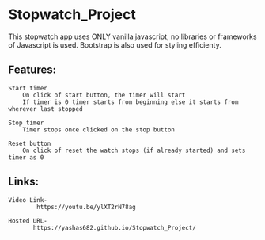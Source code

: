 # Stopwatch_Project

This stopwatch app uses ONLY vanilla javascript, no libraries or frameworks of Javascript is used. Bootstrap is also used for styling efficienty.

## Features:
    Start timer
        On click of start button, the timer will start
        If timer is 0 timer starts from beginning else it starts from wherever last stopped

    Stop timer
        Timer stops once clicked on the stop button

    Reset button
        On click of reset the watch stops (if already started) and sets timer as 0

## Links:

    Video Link-
            https://youtu.be/ylXT2rN78ag

    Hosted URL-  
           https://yashas682.github.io/Stopwatch_Project/
